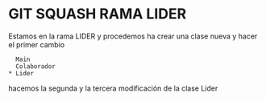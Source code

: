 # GIT SQUASH RAMA LIDER

Estamos en la rama LIDER y procedemos ha crear una clase nueva y hacer el primer cambio

      Main 
      Colaborador
    * Lider

hacemos la segunda y la tercera modificación de la clase Lider 